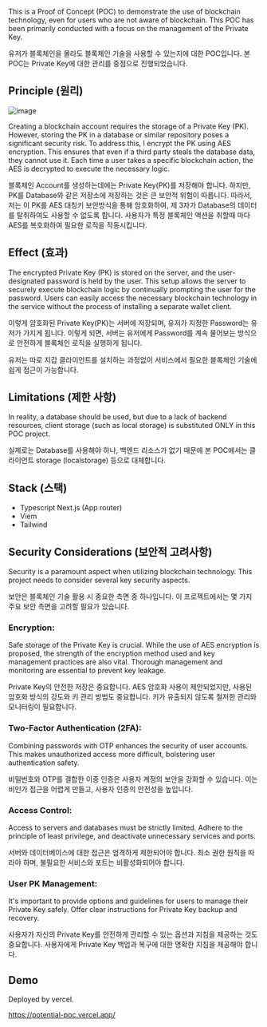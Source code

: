 This is a Proof of Concept (POC) to demonstrate the use of blockchain technology, even for users who are not aware of blockchain.
This POC has been primarily conducted with a focus on the management of the Private Key.

유저가 블록체인을 몰라도 블록체인 기술을 사용할 수 있는지에 대한 POC입니다.
본 POC는 Private Key에 대한 관리를 중점으로 진행되었습니다.


## Principle (원리)

![image](https://github.com/aiiiden/potential-poc/assets/65929678/61360cf1-2274-4fae-9d19-333f9d73426f)


Creating a blockchain account requires the storage of a Private Key (PK). However, storing the PK in a database or similar repository poses a significant security risk. To address this, I encrypt the PK using AES encryption. This ensures that even if a third party steals the database data, they cannot use it. Each time a user takes a specific blockchain action, the AES is decrypted to execute the necessary logic.

블록체인 Account를 생성하는데에는 Private Key(PK)를 저장해야 합니다. 하지만, PK를 Database와 같은 저장소에 저장하는 것은 큰 보안적 위험이 따릅니다. 따라서, 저는 이 PK를 AES 대칭키 보안방식을 통해 암호화하여, 제 3자가 Database의 데이터를 탈취하여도 사용할 수 없도록 합니다. 사용자가 특정 블록체인 액션을 취할때 마다 AES를 복호화하여 필요한 로직을 작동시킵니다.

## Effect (효과)

The encrypted Private Key (PK) is stored on the server, and the user-designated password is held by the user. This setup allows the server to securely execute blockchain logic by continually prompting the user for the password.
Users can easily access the necessary blockchain technology in the service without the process of installing a separate wallet client.  

이렇게 암호화된 Private Key(PK)는 서버에 저장되며, 유저가 지정한 Password는 유저가 가지게 됩니다. 이렇게 되면, 서버는 유저에게 Password를 계속 물어보는 방식으로 안전하게 블록체인 로직을 실행하게 됩니다.   

유저는 따로 지갑 클라이언트를 설치하는 과정없이 서비스에서 필요한 블록체인 기술에 쉽게 접근이 가능합니다.


## Limitations (제한 사항)

In reality, a database should be used, but due to a lack of backend resources, client storage (such as local storage) is substituted ONLY in this POC project.

실제로는 Database를 사용해야 하나, 백엔드 리소스가 없기 때문에 본 POC에서는 클라이언트 storage (localstorage) 등으로 대체합니다.

## Stack (스택)

- Typescript Next.js (App router)
- Viem
- Tailwind

## Security Considerations (보안적 고려사항)

Security is a paramount aspect when utilizing blockchain technology. This project needs to consider several key security aspects.

보안은 블록체인 기술 활용 시 중요한 측면 중 하나입니다. 이 프로젝트에서는 몇 가지 주요 보안 측면을 고려할 필요가 있습니다.

### Encryption:

Safe storage of the Private Key is crucial. While the use of AES encryption is proposed, the strength of the encryption method used and key management practices are also vital. Thorough management and monitoring are essential to prevent key leakage.  

Private Key의 안전한 저장은 중요합니다. AES 암호화 사용이 제안되었지만, 사용된 암호화 방식의 강도와 키 관리 방법도 중요합니다. 키가 유출되지 않도록 철저한 관리와 모니터링이 필요합니다.

### Two-Factor Authentication (2FA):

Combining passwords with OTP enhances the security of user accounts. This makes unauthorized access more difficult, bolstering user authentication safety.  

비밀번호와 OTP를 결합한 이중 인증은 사용자 계정의 보안을 강화할 수 있습니다. 이는 비인가 접근을 어렵게 만들고, 사용자 인증의 안전성을 높입니다.

### Access Control:

Access to servers and databases must be strictly limited. Adhere to the principle of least privilege, and deactivate unnecessary services and ports.  

서버와 데이터베이스에 대한 접근은 엄격하게 제한되어야 합니다. 최소 권한 원칙을 따라야 하며, 불필요한 서비스와 포트는 비활성화되어야 합니다.

### User PK Management:

It's important to provide options and guidelines for users to manage their Private Key safely. Offer clear instructions for Private Key backup and recovery.  

사용자가 자신의 Private Key를 안전하게 관리할 수 있는 옵션과 지침을 제공하는 것도 중요합니다. 사용자에게 Private Key 백업과 복구에 대한 명확한 지침을 제공해야 합니다.

## Demo

Deployed by vercel.

https://potential-poc.vercel.app/

